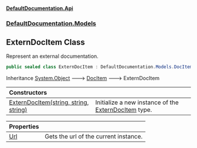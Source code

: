 #### [DefaultDocumentation.Api](index.md 'index')
### [DefaultDocumentation.Models](index.md#DefaultDocumentation.Models 'DefaultDocumentation.Models')

## ExternDocItem Class

Represent an external documentation.

```csharp
public sealed class ExternDocItem : DefaultDocumentation.Models.DocItem
```

Inheritance [System.Object](https://docs.microsoft.com/en-us/dotnet/api/System.Object 'System.Object') &#129106; [DocItem](DocItem.md 'DefaultDocumentation.Models.DocItem') &#129106; ExternDocItem

| Constructors | |
| :--- | :--- |
| [ExternDocItem(string, string, string)](ExternDocItem.ExternDocItem(string,string,string).md 'DefaultDocumentation.Models.ExternDocItem.ExternDocItem(string, string, string)') | Initialize a new instance of the [ExternDocItem](ExternDocItem.md 'DefaultDocumentation.Models.ExternDocItem') type. |

| Properties | |
| :--- | :--- |
| [Url](ExternDocItem.Url.md 'DefaultDocumentation.Models.ExternDocItem.Url') | Gets the url of the current instance. |

